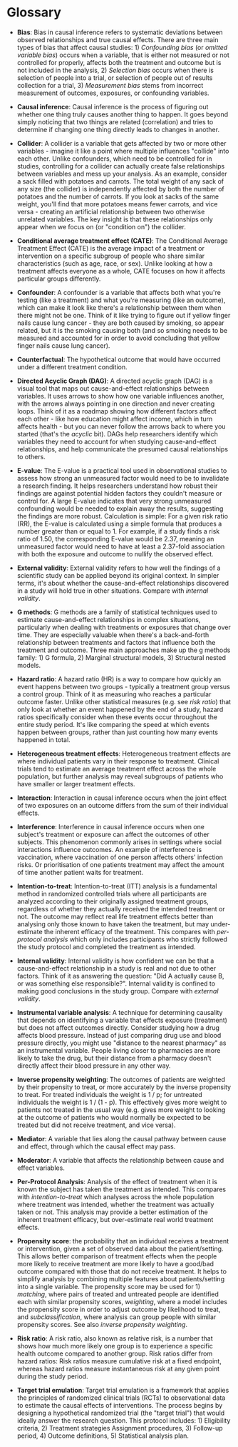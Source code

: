 # Glossary

* **Bias**: Bias in causal inference refers to systematic deviations between observed relationships and true causal effects. There are three main types of bias that affect causal studies: 1) *Confounding bias* (or *omitted variable bias*) occurs when a variable, that is either not measured or not controlled for properly, affects both the treatment and outcome but is not included in the analysis, 2) *Selection bias* occurs when there is selection of people into a trial, or selection of people out of results collection for a trial, 3) *Measurement bias* stems from incorrect measurement of outcomes, exposures, or confounding variables.

* **Causal inference**: Causal inference is the process of figuring out whether one thing truly causes another thing to happen. It goes beyond simply noticing that two things are related (correlation) and tries to determine if changing one thing directly leads to changes in another.

* **Collider**: A collider is a variable that gets affected by two or more other variables - imagine it like a point where multiple influences "collide" into each other. Unlike confounders, which need to be controlled for in studies, controlling for a collider can actually create false relationships between variables and mess up your analysis. As an example, consider a sack filled with potatoes and carrots. The total weight of any sack of any size (the collider) is independently affected by both the number of potatoes and the number of carrots. If you look at sacks of the same weight, you'll find that more potatoes means fewer carrots, and vice versa - creating an artificial relationship between two otherwise unrelated variables. The key insight is that these relationships only appear when we focus on (or "condition on") the collider.

* **Conditional average treatment effect (CATE)**: The Conditional Average Treatment Effect (CATE) is the average impact of a treatment or intervention on a specific subgroup of people who share similar characteristics (such as age, race, or sex). Unlike looking at how a treatment affects everyone as a whole, CATE focuses on how it affects particular groups differently.

* **Confounder**: A confounder is a variable that affects both what you're testing (like a treatment) and what you're measuring (like an outcome), which can make it look like there's a relationship between them when there might not be one. Think of it like trying to figure out if yellow finger nails cause lung cancer - they are both caused by smoking, so appear related, but it is the smoking causing both (and so smoking needs to be measured and accounted for in order to avoid concluding that yellow finger nails cause lung cancer).

* **Counterfactual**: The hypothetical outcome that would have occurred under a different treatment condition.

* **Directed Acyclic Graph (DAG)**: A directed acyclic graph (DAG) is a visual tool that maps out cause-and-effect relationships between variables. It uses arrows to show how one variable influences another, with the arrows always pointing in one direction and never creating loops. Think of it as a roadmap showing how different factors affect each other - like how education might affect income, which in turn affects health - but you can never follow the arrows back to where you started (that's the *acyclic* bit). DAGs help researchers identify which variables they need to account for when studying cause-and-effect relationships, and help communicate the presumed causal relationships to others.

* **E-value**: The E-value is a practical tool used in observational studies to assess how strong an unmeasured factor would need to be to invalidate a research finding. It helps researchers understand how robust their findings are against potential hidden factors they couldn't measure or control for. A large E-value indicates that very strong unmeasured confounding would be needed to explain away the results, suggesting the findings are more robust. Calculation is simple: For a given risk ratio (RR), the E-value is calculated using a simple formula that produces a number greater than or equal to 1. For example, if a study finds a risk ratio of 1.50, the corresponding E-value would be 2.37, meaning an unmeasured factor would need to have at least a 2.37-fold association with both the exposure and outcome to nullify the observed effect.

* **External validity**: External validity refers to how well the findings of a scientific study can be applied beyond its original context. In simpler terms, it's about whether the cause-and-effect relationships discovered in a study will hold true in other situations. Compare with *internal validity*.

* **G methods**: G methods are a family of statistical techniques used to estimate cause-and-effect relationships in complex situations, particularly when dealing with treatments or exposures that change over time. They are especially valuable when there's a back-and-forth relationship between treatments and factors that influence both the treatment and outcome. Three main approaches make up the g methods family: 1) G formula, 2) Marginal structural models, 3) Structural nested models.

* **Hazard ratio**: A hazard ratio (HR) is a way to compare how quickly an event happens between two groups - typically a treatment group versus a control group. Think of it as measuring who reaches a particular outcome faster. Unlike other statistical measures (e.g. see *risk ratio*) that only look at whether an event happened by the end of a study, hazard ratios specifically consider when these events occur throughout the entire study period. It's like comparing the speed at which events happen between groups, rather than just counting how many events happened in total.

* **Heterogeneous treatment effects**: Heterogeneous treatment effects are where individual patients vary in their response to treatment. Clinical trials tend to estimate an average treatment effect across the whole population, but further analysis may reveal subgroups of patients who have smaller or larger treatment effects.

* **Interaction**: Interaction in causal inference occurs when the joint effect of two exposures on an outcome differs from the sum of their individual effects.

* **Interference**: Interference in causal inference occurs when one subject's treatment or exposure can affect the outcomes of other subjects. This phenomenon commonly arises in settings where social interactions influence outcomes. An example of interference is vaccination, where vaccination of one person affects others' infection risks. Or prioritisation of one patients treatment may affect the amount of time another patient waits for treatment.

* **Intention-to-treat**: Intention-to-treat (ITT) analysis is a fundamental method in randomized controlled trials where all participants are analyzed according to their originally assigned treatment groups, regardless of whether they actually received the intended treatment or not. The outcome may reflect real life treatment effects better than analysing only those known to have taken the treatment, but may under-estimate the inherent efficacy of the treatment. This compares with *per-protocol analysis* which only includes participants who strictly followed the study protocol and completed the treatment as intended. 

* **Internal validity**: Internal validity is how confident we can be that a cause-and-effect relationship in a study is real and not due to other factors. Think of it as answering the question: "Did A actually cause B, or was something else responsible?". Internal validity is confined to making good conclusions in the study group. Compare with *external validity*.

* **Instrumental variable analysis**: A technique for determining causality that depends on identifying a variable that effects exposure (treatment) but does not affect outcomes directly. Consider studying how a drug affects blood pressure. Instead of just comparing drug use and blood pressure directly, you might use "distance to the nearest pharmacy" as an instrumental variable. People living closer to pharmacies are more likely to take the drug, but their distance from a pharmacy doesn't directly affect their blood pressure in any other way.

* **Inverse propensity weighting**: The outcomes of patients are weighted by their propensity to treat, or more accurately by the inverse propensity to treat. For treated individuals the weight is 1 / p; for untreated individuals the weight is 1 / (1 - p). This effectively gives more weight to patients not treated in the usual way (e.g. gives more weight to looking at the outcome of patients who would normally be expected to be treated but did not receive treatment, and vice versa).

* **Mediator**: A variable that lies along the causal pathway between cause and effect, through which the causal effect may pass.

* **Moderator**: A variable that affects the relationship between cause and effect variables.

* **Per-Protocol Analysis**: Analysis of the effect of treatment when it is known the subject has taken the treatment as intended. This compares with *intention-to-treat* which analyses across the whole population where treatment was intended, whether the treatment was actually taken or not. This analysis may provide a better estimation of the inherent treatment efficacy, but over-estimate real world treatment effects.

* **Propensity score**: the probability that an individual receives a treatment or intervention, given a set of observed data about the patient/setting. This allows better comparison of treatment effects when the people more likely to receive treatment are more likely to have a good/bad outcome compared with those that do not receive treatment. It helps to simplify analysis by combining multiple features about patients/setting into a single variable. The propensity score may be used for 1) *matching*, where pairs of treated and untreated people are identified each with similar propensity scores, *weighting*, where a model includes the propensity score in order to adjust outcome by likelihood to treat, and *subclassification*, where analysis can group people with similar propensity scores. See also *inverse propensity weighting*.

* **Risk ratio**: A risk ratio, also known as relative risk, is a number that shows how much more likely one group is to experience a specific health outcome compared to another group. Risk ratios differ from hazard ratios: Risk ratios measure cumulative risk at a fixed endpoint, whereas hazard ratios measure instantaneous risk at any given point during the study period.

* **Target trial emulation**: Target trial emulation is a framework that applies the principles of randomized clinical trials (RCTs) to observational data to estimate the causal effects of interventions. The process begins by designing a hypothetical randomized trial (the "target trial") that would ideally answer the research question. This protocol includes: 1) Eligibility criteria, 2) Treatment strategies
Assignment procedures, 3) Follow-up period, 4) Outcome definitions, 5) Statistical analysis plan. 




